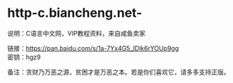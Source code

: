 # http-c.biancheng.net-
说明：C语言中文网，VIP教程资料，来自咸鱼卖家

链接：https://pan.baidu.com/s/1a-7Yx4G5_IDlk6rYOUp9gg  
密钥：hgz9  

备注：贪财乃万恶之源，贫困才是万恶之本。若是你们喜欢它，请多多支持正版。

